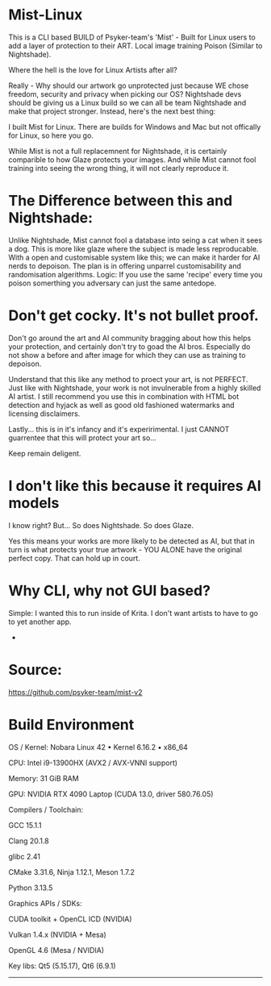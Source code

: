 # Mist-Linux
This is a CLI based BUILD of Psyker-team's 'Mist' - Built for Linux users to add a layer of protection to their ART. Local image training Poison (Similar to Nightshade).

Where the hell is the love for Linux Artists after all?

Really - Why should our artwork go unprotected just because WE chose freedom, security and privacy when picking our OS? 
Nightshade devs should be giving us a Linux build so we can all be team Nightshade and make that project stronger.
Instead, here's the next best thing:

I built Mist for Linux. There are builds for Windows and Mac but not offically for Linux, so here you go.

While Mist is not a full replacemnent for Nightshade, it is certainly comparible to how Glaze protects your images.
And while Mist cannot fool training into seeing the wrong thing, it will not clearly reproduce it.

# The Difference between this and Nightshade:

Unlike Nightshade, Mist cannot fool a database into seing a cat when it sees a dog. This is more like glaze where the subject is made less reproducable.
With a open and customisable system like this; we can make it harder for AI nerds to depoison. The plan is in offering unparrel customisability and randomisation algerithms.
Logic: If you use the same 'recipe' every time you poison somerthing you adversary can just the same antedope.

# Don't get cocky. It's not bullet proof.

Don't go around the art and AI community bragging about how this helps your protection, and certainly don't try to goad the AI bros.
Especially do not show a before and after image for which they can use as training to depoison.

Understand that this like any method to proect your art, is not PERFECT. Just like with Nightshade, your work is not invulnerable from a highly skilled AI artist.
I still recommend you use this in combination with HTML bot detection and hyjack as well as good old fashioned watermarks and licensing disclaimers. 

Lastly... this is in it's infancy and it's experirimental. I just CANNOT guarrentee that this will protect your art so...

Keep remain deligent.

# I don't like this because it requires AI models

I know right? But... So does Nightshade. So does Glaze. 

Yes this means your works are more likely to be detected as AI, but that in turn is what protects your true artwork - YOU ALONE have the original perfect copy. That can hold up in court. 

# Why CLI, why not GUI based?

Simple: I wanted this to run inside of Krita. I don't want artists to have to go to yet another app.

-

# Source:

https://github.com/psyker-team/mist-v2

# Build Environment

OS / Kernel: Nobara Linux 42 • Kernel 6.16.2 • x86_64

CPU: Intel i9-13900HX (AVX2 / AVX-VNNI support)

Memory: 31 GiB RAM

GPU: NVIDIA RTX 4090 Laptop (CUDA 13.0, driver 580.76.05)

Compilers / Toolchain:

GCC 15.1.1

Clang 20.1.8

glibc 2.41

CMake 3.31.6, Ninja 1.12.1, Meson 1.7.2

Python 3.13.5

Graphics APIs / SDKs:

CUDA toolkit + OpenCL ICD (NVIDIA)

Vulkan 1.4.x (NVIDIA + Mesa)

OpenGL 4.6 (Mesa / NVIDIA)

Key libs: Qt5 (5.15.17), Qt6 (6.9.1)

----


